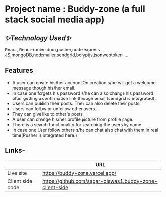 # Project name : Buddy-zone (a full stack social media app) 
## _✨Technology Used✨_

React, React-router-dom,pusher,node,express JS,mongoDB,nodemailer,sendgrid,bcryptjs,jsonwebtoken ....


## Features

- A user can create his/her account.On creation s/he will get a welcome message though his/her email.
- In case one forgets his password s/he can also change his password after getting a confirmation link through email (sendgrid is integrated). 
- Users can publish their posts. They can also delete their posts.
- Users can follow or unfollow other users.
- They can give like to other's posts.
- A user can change his/her profile picture from profile page.
- There is a search functionality for searching the users by name.
- In case one User follow others s/he can chat also chat with them in real time(Pusher is integrated here.)


## Links-


|  |URL |
| ------ | ------ |
| Live site | https://buddy-zone.vercel.app/ |
| Client side code | https://github.com/sagar-biswas1/buddy-zone-client-side |
